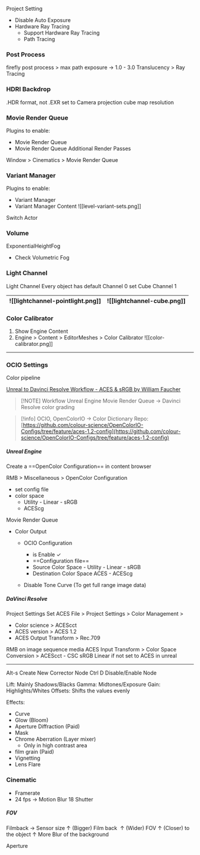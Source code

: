 
Project Setting
- Disable Auto Exposure
- Hardware Ray Tracing
	- Support Hardware Ray Tracing
	- Path Tracing

### Post Process
firefly
post process > max path exposure → 1.0 - 3.0
Translucency > Ray Tracing

### HDRI Backdrop
.HDR format, not .EXR
set to Camera projection
cube map resolution

### Movie Render Queue
Plugins to enable:
- Movie Render Queue
- Movie Render Queue Additional Render Passes

Window > Cinematics > Movie Render Queue

### Variant Manager
Plugins to enable:
- Variant Manager
- Variant Manager Content
![[level-variant-sets.png]]

Switch Actor

### Volume 
ExponentialHeightFog
- Check Volumetric Fog


### Light Channel
Light Channel
Every object has default Channel 0
set Cube Channel 1

![[lightchannel-pointlight.png]]|![[lightchannel-cube.png]]
---|---

### Color Calibrator
1. Show Engine Content
2. Engine > Content > EditorMeshes > Color Calibrator
![[color-calibrator.png]]

---
### OCIO Settings 
Color pipeline

[Unreal to Davinci Resolve Workflow - ACES & sRGB by William Faucher](https://youtu.be/Bo3BvhGdaUo?si=s84bbiCbsnwq9P-a)

> [!NOTE] Workflow
> Unreal Engine Movie Render Queue → Davinci Resolve color grading

> [!info]
OCIO, OpenColorIO → Color Dictionary 
Repo: [https://github.com/colour-science/OpenColorIO-Configs/tree/feature/aces-1.2-config](https://github.com/colour-science/OpenColorIO-Configs/tree/feature/aces-1.2-config)

##### Unreal Engine

Create a ==OpenColor Configuration== in content browser

RMB > Miscellaneous > OpenColor Configuration

- set config file
- color space
    - Utility - Linear - sRGB
    - ACEScg

Movie Render Queue

- Color Output
    - OCIO Configuration
        
        - is Enable ✓
        - ==Configuration file==
        - Source Color Space - Utility - Linear - sRGB
        - Destination Color Space ACES - ACEScg
    - Disable Tone Curve (To get full range image data)

##### DaVinci Resolve

Project Settings
Set ACES
File > Project Settings > Color Management > 
- Color science > ACEScct
- ACES version > ACES 1.2
- ACES Output Transform > Rec.709

RMB on image sequence media
ACES Input Transform > Color Space Conversion > ACEScct - CSC 
sRGB Linear if not set to ACES in unreal

---

Alt-s Create New Corrector Node
Ctrl D Disable/Enable Node

Lift: Mainly Shadows/Blacks
Gamma: Midtones/Exposure
Gain: Highlights/Whites
Offsets: Shifts the values evenly

Effects:
- Curve
- Glow (Bloom)
- Aperture Diffraction (Paid)
- Mask
- Chrome Aberration (Layer mixer)
	- Only in high contrast area
- film grain (Paid)
- Vignetting
- Lens Flare

### Cinematic
- Framerate
- 24 fps → Motion Blur 18 Shutter

##### FOV
Filmback → Sensor size
↑ (Bigger) Film back  ↑ (Wider) FOV
↑ (Closer) to the object ↑ More Blur of the background

Aperture
